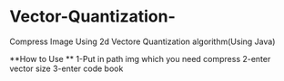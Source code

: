 # Vector-Quantization-
Compress Image Using 2d Vectore Quantization algorithm(Using Java)

**How to Use **
  1-Put in path img which you need compress 
  2-enter vector size
  3-enter code book
